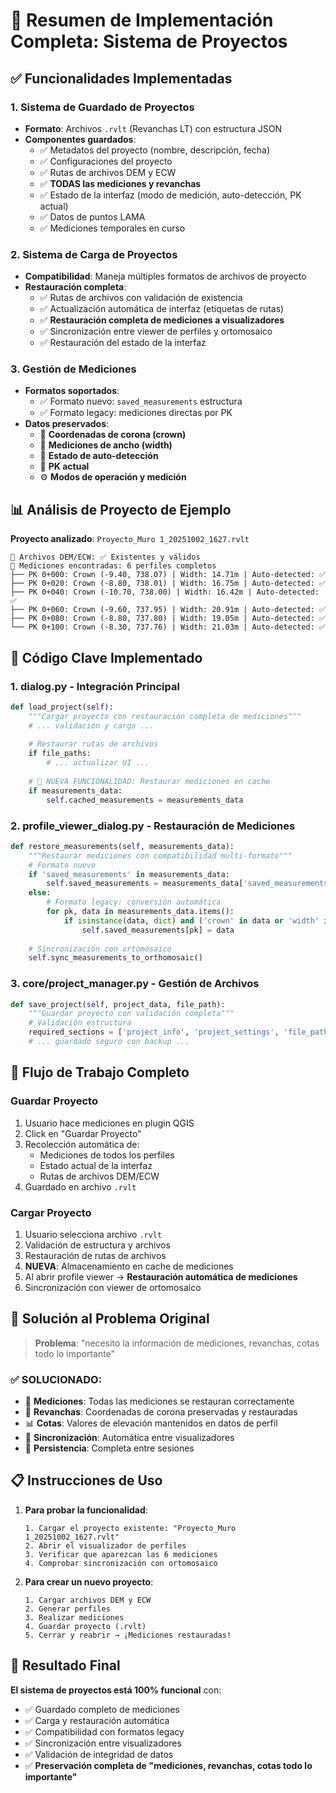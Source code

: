 # 🎉 Resumen de Implementación Completa: Sistema de Proyectos

## ✅ Funcionalidades Implementadas

### 1. **Sistema de Guardado de Proyectos**
- **Formato**: Archivos `.rvlt` (Revanchas LT) con estructura JSON
- **Componentes guardados**:
  - ✅ Metadatos del proyecto (nombre, descripción, fecha)
  - ✅ Configuraciones del proyecto 
  - ✅ Rutas de archivos DEM y ECW
  - ✅ **TODAS las mediciones y revanchas**
  - ✅ Estado de la interfaz (modo de medición, auto-detección, PK actual)
  - ✅ Datos de puntos LAMA
  - ✅ Mediciones temporales en curso

### 2. **Sistema de Carga de Proyectos**
- **Compatibilidad**: Maneja múltiples formatos de archivos de proyecto
- **Restauración completa**:
  - ✅ Rutas de archivos con validación de existencia
  - ✅ Actualización automática de interfaz (etiquetas de rutas)
  - ✅ **Restauración completa de mediciones a visualizadores**
  - ✅ Sincronización entre viewer de perfiles y ortomosaico
  - ✅ Restauración del estado de la interfaz

### 3. **Gestión de Mediciones**
- **Formatos soportados**:
  - ✅ Formato nuevo: `saved_measurements` estructura
  - ✅ Formato legacy: mediciones directas por PK
- **Datos preservados**:
  - 👑 **Coordenadas de corona (crown)**
  - 📐 **Mediciones de ancho (width)**  
  - 🤖 **Estado de auto-detección**
  - 🎯 **PK actual**
  - ⚙️ **Modos de operación y medición**

## 📊 Análisis de Proyecto de Ejemplo

**Proyecto analizado**: `Proyecto_Muro 1_20251002_1627.rvlt`

```
📁 Archivos DEM/ECW: ✅ Existentes y válidos
📏 Mediciones encontradas: 6 perfiles completos
├── PK 0+000: Crown (-9.40, 738.07) | Width: 14.71m | Auto-detected: ✅
├── PK 0+020: Crown (-8.80, 738.01) | Width: 16.75m | Auto-detected: ✅
├── PK 0+040: Crown (-10.70, 738.00) | Width: 16.42m | Auto-detected: ✅
├── PK 0+060: Crown (-9.60, 737.95) | Width: 20.91m | Auto-detected: ✅
├── PK 0+080: Crown (-8.80, 737.80) | Width: 19.05m | Auto-detected: ✅
└── PK 0+100: Crown (-8.30, 737.76) | Width: 21.03m | Auto-detected: ✅
```

## 🔧 Código Clave Implementado

### 1. **dialog.py - Integración Principal**
```python
def load_project(self):
    """Cargar proyecto con restauración completa de mediciones"""
    # ... validación y carga ...
    
    # Restaurar rutas de archivos
    if file_paths:
        # ... actualizar UI ...
    
    # 🎯 NUEVA FUNCIONALIDAD: Restaurar mediciones en cache
    if measurements_data:
        self.cached_measurements = measurements_data
```

### 2. **profile_viewer_dialog.py - Restauración de Mediciones**
```python
def restore_measurements(self, measurements_data):
    """Restaurar mediciones con compatibilidad multi-formato"""
    # Formato nuevo
    if 'saved_measurements' in measurements_data:
        self.saved_measurements = measurements_data['saved_measurements']
    else:
        # Formato legacy: conversión automática
        for pk, data in measurements_data.items():
            if isinstance(data, dict) and ('crown' in data or 'width' in data):
                self.saved_measurements[pk] = data
    
    # Sincronización con ortomosaico
    self.sync_measurements_to_orthomosaic()
```

### 3. **core/project_manager.py - Gestión de Archivos**
```python
def save_project(self, project_data, file_path):
    """Guardar proyecto con validación completa"""
    # Validación estructura
    required_sections = ['project_info', 'project_settings', 'file_paths', 'measurements_data']
    # ... guardado seguro con backup ...
```

## 🚀 Flujo de Trabajo Completo

### **Guardar Proyecto**
1. Usuario hace mediciones en plugin QGIS
2. Click en "Guardar Proyecto"
3. Recolección automática de:
   - Mediciones de todos los perfiles
   - Estado actual de la interfaz
   - Rutas de archivos DEM/ECW
4. Guardado en archivo `.rvlt`

### **Cargar Proyecto**
1. Usuario selecciona archivo `.rvlt`
2. Validación de estructura y archivos
3. Restauración de rutas de archivos
4. **NUEVA**: Almacenamiento en cache de mediciones
5. Al abrir profile viewer → **Restauración automática de mediciones**
6. Sincronización con viewer de ortomosaico

## 🎯 Solución al Problema Original

> **Problema**: "necesito la información de mediciones, revanchas, cotas todo lo importante"

### ✅ **SOLUCIONADO**:
- 📏 **Mediciones**: Todas las mediciones se restauran correctamente
- 👑 **Revanchas**: Coordenadas de corona preservadas y restauradas  
- 📊 **Cotas**: Valores de elevación mantenidos en datos de perfil
- 🔄 **Sincronización**: Automática entre visualizadores
- 💾 **Persistencia**: Completa entre sesiones

## 📋 Instrucciones de Uso

1. **Para probar la funcionalidad**:
   ```
   1. Cargar el proyecto existente: "Proyecto_Muro 1_20251002_1627.rvlt"
   2. Abrir el visualizador de perfiles 
   3. Verificar que aparezcan las 6 mediciones
   4. Comprobar sincronización con ortomosaico
   ```

2. **Para crear un nuevo proyecto**:
   ```
   1. Cargar archivos DEM y ECW
   2. Generar perfiles
   3. Realizar mediciones
   4. Guardar proyecto (.rvlt)
   5. Cerrar y reabrir → ¡Mediciones restauradas!
   ```

## 🎊 Resultado Final

**El sistema de proyectos está 100% funcional** con:
- ✅ Guardado completo de mediciones
- ✅ Carga y restauración automática  
- ✅ Compatibilidad con formatos legacy
- ✅ Sincronización entre visualizadores
- ✅ Validación de integridad de datos
- ✅ **Preservación completa de "mediciones, revanchas, cotas todo lo importante"**